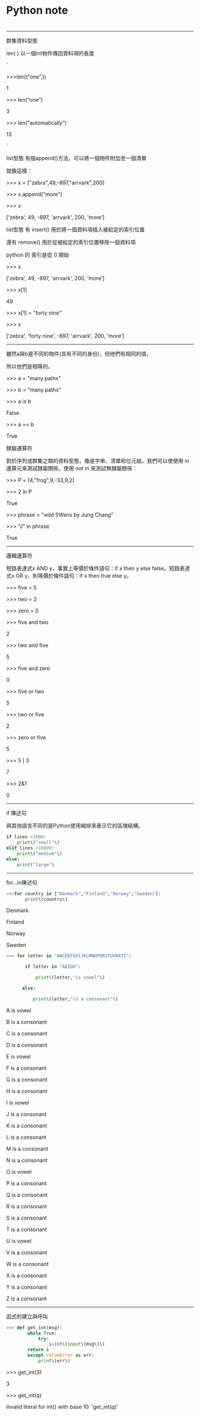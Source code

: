 # Python note

# 

---

群集資料型態

len\( \) 以一個int物件傳回資料項的長度

\`

&gt;&gt;&gt;len\(\(“one”,\)\)

1

&gt;&gt;&gt; len\(“one”\)

3

&gt;&gt;&gt; len\("automatically”\)

13

\`

list型態 有個append\(\)方法，可以將一個物件附加至一個清單

就像這樣：

&gt;&gt;&gt; x = \["zebra",49,-897,"arrvark",200\]

&gt;&gt;&gt; x.append\("more"\)

&gt;&gt;&gt; x

\['zebra', 49, -897, 'arrvark', 200, 'more’\]

list型態 有 insert\(\) 用於將一個資料項插入被給定的索引位置

還有 remove\(\) 用於從被給定的索引位置移除一個資料項

python 的 索引是從 0 開始

&gt;&gt;&gt; x

\['zebra', 49, -897, 'arrvark', 200, 'more’\]

&gt;&gt;&gt; x\[1\]

49

&gt;&gt;&gt; x\[1\] = "forty nine"

&gt;&gt;&gt; x

\['zebra', 'forty nine', -897, 'arrvark', 200, 'more’\]

---

雖然a與b是不同的物件\(具有不同的身份\)，但他們有相同的值，

所以他們是相等的。

&gt;&gt;&gt; a = "many paths"

&gt;&gt;&gt; b = "many paths"

&gt;&gt;&gt; a is b

False

&gt;&gt;&gt; a == b

True

隸屬運算符

對於序列或群集之類的資料型態，像是字串、清單和位元組，我們可以使使用 in 運算元來測試隸屬關係，使用 not in 來測試無隸屬關係：

&gt;&gt;&gt; P = \(4,"frog",9,-33,9,2\)

&gt;&gt;&gt; 2 in P

True

&gt;&gt;&gt; phrase = "wild SWans by Jung Chang"

&gt;&gt;&gt; "J" in phrase

True

---

邏輯運算符

短路表達式x AND y，事實上等價於條件語句：if x then y else false。短路表達式x OR y，則等價於條件語句：if x then true else y。

&gt;&gt;&gt; five = 5

&gt;&gt;&gt; two = 2

&gt;&gt;&gt; zero = 0

&gt;&gt;&gt; five and two

2

&gt;&gt;&gt; two and five

5

&gt;&gt;&gt; five and zero

0

&gt;&gt;&gt; five or two

5

&gt;&gt;&gt; two or five

2

&gt;&gt;&gt; zero or five

5

&gt;&gt;&gt; 5 \| 3

7

&gt;&gt;&gt; 2&1

0

---

if 陳述句

與其他語言不同的是Python使用縮排來表示它的區塊結構。

```py
if lines <1000:
    print\("small"\)
elif lines <10000:
    print\("medium"\)
else:
    print("large")
```

---

for...in陳述句

```py
>>>for country in ["Denmark","Finland","Norway","Sweden"]:
       print\(country\)
```

Denmark

Finland

Norway

Sweden

```py
>>> for letter in "ABCDEFGHIJKLMNOPQRSTUVWXYZ":    

       if letter in "AEIOU":

           print\(letter,"is vowel"\)

      else:

          print\(letter,"is a consonant"\)
```

A is vowel

B is a consonant

C is a consonant

D is a consonant

E is vowel

F is a consonant

G is a consonant

H is a consonant

I is vowel

J is a consonant

K is a consonant

L is a consonant

M is a consonant

N is a consonant

O is vowel

P is a consonant

Q is a consonant

R is a consonant

S is a consonant

T is a consonant

U is vowel

V is a consonant

W is a consonant

X is a consonant

Y is a consonant

Z is a consonant

---

函式的建立與呼叫

```py
>>> def get_int(msg):
        while True:
            try:
                i=int\(input\(msg\)\)
        return i
        except ValueError as err:
            print\(err\)
```

&gt;&gt;&gt; get\_int\(3\)

3

&gt;&gt;&gt; get\_int\(q\)

invalid literal for int\(\) with base 10: 'get\_int\(q\)’

